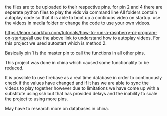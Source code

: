 the files are to be uploaded to their respective pins.
for pin 2 and 4 there are seperate python files to play the vids via command line
All folders contain autoplay code so that it is able to boot up a continuos video on startup.
use the videos in media folder or change the code to use your own videos.

https://learn.sparkfun.com/tutorials/how-to-run-a-raspberry-pi-program-on-startup/all
use the above link to understand how to autoplay videos. For this project we used autostart which is method 2.

Basically pin 1 is the master pin to call the functions in all other pins.

This project was done in china which caused some functionality to be reduced.

It is possible to use firebase as a real time database in order to continuously check if the values have changed and if it has we are
able to sync the videos to play together
however due to limitations we have come up with a substitute using ssh but that has provided delays and the inability to scale
the project to using more pins.

May have to research more on databases in china.
